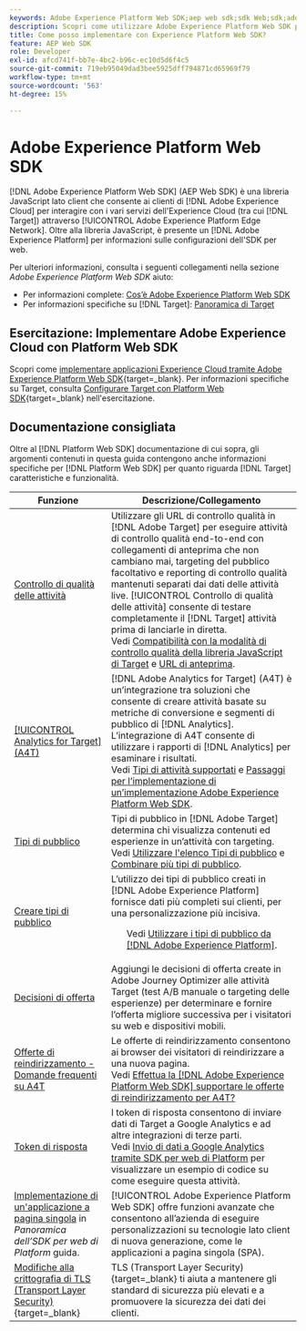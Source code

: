 ```yaml
---
keywords: Adobe Experience Platform Web SDK;aep web sdk;sdk Web;sdk;adobe experience cloud;piattaforma Edge network;adobe experience platform edge network;rete Edge;rete Edge;rete Edge aep edge
description: Scopri come utilizzare Adobe Experience Platform Web SDK per interagire con i vari servizi di Adobe Experience Cloud tramite AEP Edge Network.
title: Come posso implementare con Experience Platform Web SDK?
feature: AEP Web SDK
role: Developer
exl-id: afcd741f-bb7e-4bc2-b96c-ec10d5d6f4c5
source-git-commit: 719eb95049dad3bee5925dff794871cd65969f79
workflow-type: tm+mt
source-wordcount: '563'
ht-degree: 15%

---
```


# Adobe Experience Platform Web SDK

[!DNL Adobe Experience Platform Web SDK] (AEP Web SDK) è una libreria JavaScript lato client che consente ai clienti di [!DNL Adobe Experience Cloud] per interagire con i vari servizi dell&#39;Experience Cloud (tra cui [!DNL Target]) attraverso [!UICONTROL Adobe Experience Platform Edge Network]. Oltre alla libreria JavaScript, è presente un [!DNL Adobe Experience Platform] per informazioni sulle configurazioni dell&#39;SDK per web.

Per ulteriori informazioni, consulta i seguenti collegamenti nella sezione *Adobe Experience Platform Web SDK* aiuto:

* Per informazioni complete: [Cos’è Adobe Experience Platform Web SDK](https://experienceleague.adobe.com/docs/experience-platform/edge/home.html?lang=it)
* Per informazioni specifiche su [!DNL Target]: [Panoramica di Target](https://experienceleague.adobe.com/docs/experience-platform/edge/personalization/adobe-target/target-overview.html?lang=it)

## Esercitazione: Implementare Adobe Experience Cloud con Platform Web SDK

Scopri come [implementare applicazioni Experience Cloud tramite Adobe Experience Platform Web SDK](https://experienceleague.adobe.com/docs/platform-learn/implement-web-sdk/overview.html){target=_blank}. Per informazioni specifiche su Target, consulta [Configurare Target con Platform Web SDK](https://experienceleague.adobe.com/docs/platform-learn/implement-web-sdk/applications-setup/setup-target.html){target=_blank} nell&#39;esercitazione.

## Documentazione consigliata

Oltre al [!DNL Platform Web SDK] documentazione di cui sopra, gli argomenti contenuti in questa guida contengono anche informazioni specifiche per [!DNL Platform Web SDK] per quanto riguarda [!DNL Target] caratteristiche e funzionalità.

| Funzione | Descrizione/Collegamento |
| --- | --- |
| [Controllo di qualità delle attività](/help/main/c-activities/c-activity-qa/activity-qa.md) | Utilizzare gli URL di controllo qualità in [!DNL Adobe Target] per eseguire attività di controllo qualità end-to-end con collegamenti di anteprima che non cambiano mai, targeting del pubblico facoltativo e reporting di controllo qualità mantenuti separati dai dati delle attività live. [!UICONTROL Controllo di qualità delle attività] consente di testare completamente il [!DNL Target] attività prima di lanciarle in diretta.<br>Vedi [Compatibilità con la modalità di controllo qualità della libreria JavaScript di Target](/help/main/c-activities/c-activity-qa/activity-qa.md#compatibility) e [URL di anteprima](/help/main/c-activities/c-activity-qa/activity-qa.md#preview). |
| [[!UICONTROL Analytics for Target] (A4T)](/help/main/c-integrating-target-with-mac/a4t/a4t.md) | [!DNL Adobe Analytics for Target] (A4T) è un’integrazione tra soluzioni che consente di creare attività basate su metriche di conversione e segmenti di pubblico di [!DNL Analytics]. L’integrazione di A4T consente di utilizzare i rapporti di [!DNL Analytics] per esaminare i risultati.<br>Vedi [Tipi di attività supportati](/help/main/c-integrating-target-with-mac/a4t/a4t.md#section_F487896214BF4803AF78C552EF1669AA) e [Passaggi per l’implementazione di un’implementazione Adobe Experience Platform Web SDK](/help/main/c-integrating-target-with-mac/a4t/a4timplementation.md#platform). |
| [Tipi di pubblico](/help/main/c-target/target.md) | Tipi di pubblico in [!DNL Adobe Target] determina chi visualizza contenuti ed esperienze in un’attività con targeting.<br>Vedi [Utilizzare l&#39;elenco Tipi di pubblico](/help/main/c-target/c-audiences/audiences.md#use-list) e [Combinare più tipi di pubblico](/help/main/c-target/combining-multiple-audiences.md). |
| [Creare tipi di pubblico](/help/main/c-target/c-audiences/audiences.md) | L’utilizzo dei tipi di pubblico creati in [!DNL Adobe Experience Platform] fornisce dati più completi sui clienti, per una personalizzazione più incisiva.<ul>Vedi [Utilizzare i tipi di pubblico da [!DNL Adobe Experience Platform]](/help/main/c-target/c-audiences/audiences.md#aep). |
| [Decisioni di offerta](/help/main/c-integrating-target-with-mac/ajo/offer-decision.md) | Aggiungi le decisioni di offerta create in Adobe Journey Optimizer alle attività Target (test A/B manuale o targeting delle esperienze) per determinare e fornire l’offerta migliore successiva per i visitatori su web e dispositivi mobili. |
| [Offerte di reindirizzamento - Domande frequenti su A4T](/help/main/c-integrating-target-with-mac/a4t/r-a4t-faq/a4t-faq-redirect-offers.md) | Le offerte di reindirizzamento consentono ai browser dei visitatori di reindirizzare a una nuova pagina.<br>Vedi [Effettua la [!DNL Adobe Experience Platform Web SDK] supportare le offerte di reindirizzamento per A4T?](/help/main/c-integrating-target-with-mac/a4t/r-a4t-faq/a4t-faq-redirect-offers.md#platform) |
| [Token di risposta](/help/main/administrating-target/response-tokens.md) | I token di risposta consentono di inviare dati di Target a Google Analytics e ad altre integrazioni di terze parti.<br>Vedi [Invio di dati a Google Analytics tramite SDK per web di Platform](/help/main/administrating-target/response-tokens.md#platform-web-sdk) per visualizzare un esempio di codice su come eseguire questa attività. |
| [Implementazione di un&#39;applicazione a pagina singola](https://experienceleague.adobe.com/docs/experience-platform/edge/personalization/adobe-target/spa-implementation.html?lang=en) in *Panoramica dell’SDK per web di Platform* guida. | [!UICONTROL Adobe Experience Platform Web SDK] offre funzioni avanzate che consentono all’azienda di eseguire personalizzazioni su tecnologie lato client di nuova generazione, come le applicazioni a pagina singola (SPA). |
| [Modifiche alla crittografia di TLS (Transport Layer Security)](https://developer.adobe.com/target/before-implement/tls-transport-layer-security-encryption/){target=_blank} | TLS (Transport Layer Security){target=_blank} ti aiuta a mantenere gli standard di sicurezza più elevati e a promuovere la sicurezza dei dati dei clienti. |
